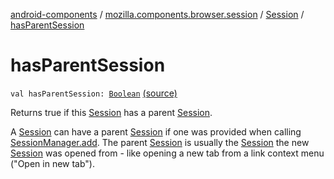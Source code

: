 [android-components](../../index.md) / [mozilla.components.browser.session](../index.md) / [Session](index.md) / [hasParentSession](./has-parent-session.md)

# hasParentSession

`val hasParentSession: `[`Boolean`](https://kotlinlang.org/api/latest/jvm/stdlib/kotlin/-boolean/index.html) [(source)](https://github.com/mozilla-mobile/android-components/blob/master/components/browser/session/src/main/java/mozilla/components/browser/session/Session.kt#L510)

Returns true if this [Session](index.md) has a parent [Session](index.md).

A [Session](index.md) can have a parent [Session](index.md) if one was provided when calling [SessionManager.add](../-session-manager/add.md). The parent
[Session](index.md) is usually the [Session](index.md) the new [Session](index.md) was opened from - like opening a new tab from a link
context menu ("Open in new tab").

